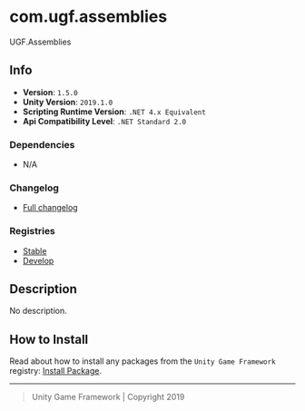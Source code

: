 # com.ugf.assemblies

UGF.Assemblies

## Info

- **Version**: `1.5.0`
- **Unity Version**: `2019.1.0`
- **Scripting Runtime Version**: `.NET 4.x Equivalent`
- **Api Compatibility Level**: `.NET Standard 2.0`

### Dependencies

- N/A

### Changelog

- [Full changelog][1]

### Registries

- [Stable][2]
- [Develop][3]

## Description

No description.

## How to Install

Read about how to install any packages from the `Unity Game Framework` registry: [Install Package][4].

---
> Unity Game Framework | Copyright 2019

[1]: changelog.md
[2]: https://bintray.com/unity-game-framework/stable/com.ugf.assemblies
[3]: https://bintray.com/unity-game-framework/dev/com.ugf.assemblies
[4]: https://github.com/unity-game-framework/ugf-documentation/wiki/Install-Package
